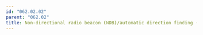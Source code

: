 ```yaml
---
id: "062.02.02"
parent: "062.02"
title: Non-directional radio beacon (NDB)/automatic direction finding (ADF)
---
```

